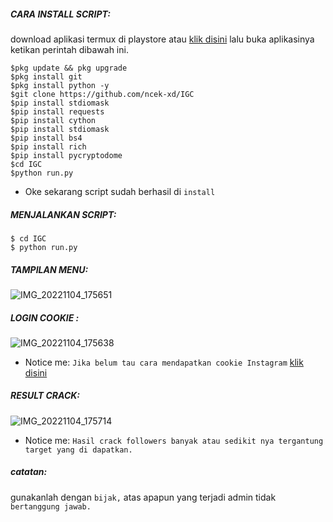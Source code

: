 
<h5 align="left">CARA INSTALL SCRIPT:</h5>

download aplikasi termux di playstore atau <a href="https://f-droid.org/repo/com.termux_118.apk">klik disini</a> lalu buka aplikasinya ketikan perintah dibawah ini.


    $pkg update && pkg upgrade
    $pkg install git
    $pkg install python -y
    $git clone https://github.com/ncek-xd/IGC
    $pip install stdiomask
    $pip install requests
    $pip install cython
    $pip install stdiomask
    $pip install bs4
    $pip install rich
    $pip install pycryptodome
    $cd IGC
    $python run.py

- Oke sekarang script sudah berhasil di ```install```

<h5 align="left">MENJALANKAN SCRIPT:</h5>

    $ cd IGC
    $ python run.py

<h5 align="left">TAMPILAN MENU:</h5>

![IMG_20221104_175651](https://raw.githubusercontent.com/ncek-XD/IGC/main/IMG_20221126_162531.jpg)

<h5 align="left">LOGIN COOKIE :</h5>

![IMG_20221104_175638](https://raw.githubusercontent.com/ncek-XD/IGC/main/Screenshot_2022-11-26-16-19-30-789_com.termux.jpg)

- Notice me: ```Jika belum tau cara mendapatkan cookie Instagram``` <a href="https://youtu.be/VrGZdY5L19k">klik disini</a>

<h5 align="left">RESULT CRACK:</h5>

![IMG_20221104_175714](https://raw.githubusercontent.com/ncek-XD/IGC/main/IMG-20221125-WA0060.jpg)

- Notice me: ```Hasil crack followers banyak atau sedikit nya tergantung target yang di dapatkan.```


<h5 align="left">catatan:</h5>

gunakanlah dengan ```bijak,``` atas apapun yang terjadi admin tidak ```bertanggung jawab.```
